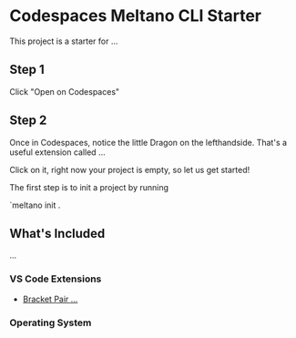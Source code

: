 # Codespaces Meltano CLI Starter

This project is a starter for ...

## Step 1 ##
Click "Open on Codespaces"

## Step 2 ## 
Once in Codespaces, notice the little Dragon on the lefthandside. That's a useful extension called ...

Click on it, right now your project is empty, so let us get started!

The first step is to init a project by running

`meltano init .


## What's Included
...

### VS Code Extensions

- [Bracket Pair ...]()
### Operating System
